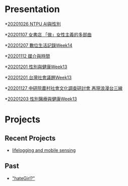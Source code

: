 # Presentation
*[20201026 NTPU AI與性別]()

*[20201107 女書店 「做」女性主義的多部曲]()

*[20201207 數位生活記錄Week14](https://docs.google.com/presentation/d/e/2PACX-1vS5pgNFvIWyr6KOUd5tOjNDvmiYg2GEul-HHDUQwxOdOFoytfsj_WABrySZ41mkdolNj_Ouz7lLnPbk/pub?start=false&loop=false&delayms=3000)

*[20201112 媒介與時間]()

*[20201201 性別與健康Week13]()

*[20201201 台灣社會議題Week13]()

*[20201127 中研院農村社會文化調查研討會 再現浪漫台三線]()

*[20201203 性別醫療與健康Week13](https://docs.google.com/presentation/d/e/2PACX-1vQ_is-ypzkdvRzzwfZ6tOgCzNUV2-TWL9OWki7nlcsz_47AKDsYZaSBFTF4GannDZI322yrlEQI6lz6/pub?start=false&loop=false&delayms=3000)
# Projects

## Recent Projects
* [lifelogging and mobile sensing]()

## Past
* ["hateGirl?"]()

